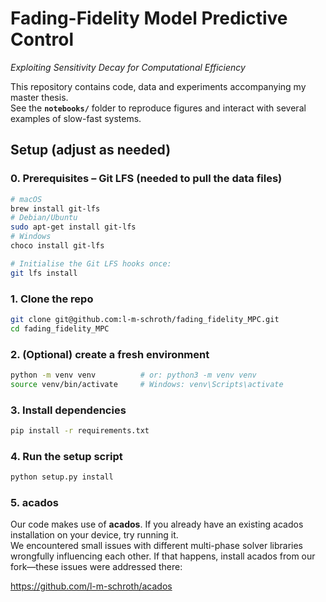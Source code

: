 # Fading-Fidelity Model Predictive Control  
_Exploiting Sensitivity Decay for Computational Efficiency_

This repository contains code, data and experiments accompanying my master thesis.  
See the **`notebooks/`** folder to reproduce figures and interact with several examples of slow-fast systems.

## Setup (adjust as needed)

### 0. Prerequisites – Git LFS (needed to pull the data files)

```bash
# macOS
brew install git-lfs
# Debian/Ubuntu
sudo apt-get install git-lfs
# Windows
choco install git-lfs

# Initialise the Git LFS hooks once:
git lfs install
```

### 1. Clone the repo

```bash
git clone git@github.com:l-m-schroth/fading_fidelity_MPC.git
cd fading_fidelity_MPC
```

### 2. (Optional) create a fresh environment

```bash
python -m venv venv          # or: python3 -m venv venv
source venv/bin/activate     # Windows: venv\Scripts\activate
```

### 3. Install dependencies

```bash
pip install -r requirements.txt
```

### 4. Run the setup script

```bash
python setup.py install
```

### 5. acados

Our code makes use of **acados**. If you already have an existing acados installation on your device, try running it.  
We encountered small issues with different multi-phase solver libraries wrongfully influencing each other. If that happens, install acados from our fork—these issues were addressed there:

<https://github.com/l-m-schroth/acados>
